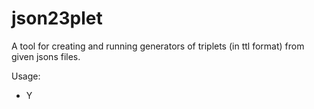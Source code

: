 # json23plet
A tool for creating and running generators of triplets (in ttl format) from given jsons files.

Usage:
* Y

